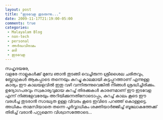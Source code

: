 ```yaml
---
layout: post
title: "ഇടവേള തുടരുന്നു..."
date: 2009-11-17T21:19:00-05:00
comments: true
categories:
 - Malayalam Blog
 - non-tech
 - personal
 - അർദ്ധവിരാമം
 - മടി
 - ഇടവേള
---
```


<div class='post'>
സഹൃദയരേ,<br />വളരേ നാളുകൾക്ക് മുമ്പേ ഞാൻ തുടങ്ങി വെച്ചിരുന്ന ശ്രീശൈല ചരിതവും, ബ്ലോഗുകൾ ആകപ്പാടെ തന്നെയും കുറച്ചു കാലമായി കട്ടപ്പുറത്താണ് എന്നുള്ള കാര്യം ഈ കാലയളവിൽ ഇതു വഴി വന്നിരുന്നുവെങ്കിൽ നിങ്ങൾ ശ്രദ്ധിച്ചിരിക്കും. ഉദ്യോഗപരവും സ്വകാര്യവുമായ കുറച്ച് തിരക്കുകൾ കാരണമാണ് ഈ ഇടവേള എന്ന് നിങ്ങളേവരേയും അറിയിക്കുന്നതിനോടൊപ്പം, കുറച്ച് കാലം കൂടെ ഈ വരൾച്ച തുടരാൻ സാദ്ധ്യത ഉള്ള വിവരം കൂടെ ഇവിടെ പറഞ്ഞ് കൊള്ളട്ടെ. അധികം താമസിയാതെ തന്നെ പൂർവ്വാധികം ശക്തിയാർജ്ജിച്ച് ബൂലോകത്തേക്ക് തിരിച്ച് വരാൻ പറ്റുമെന്ന വിശ്വാസത്തോടെ...
</div>
